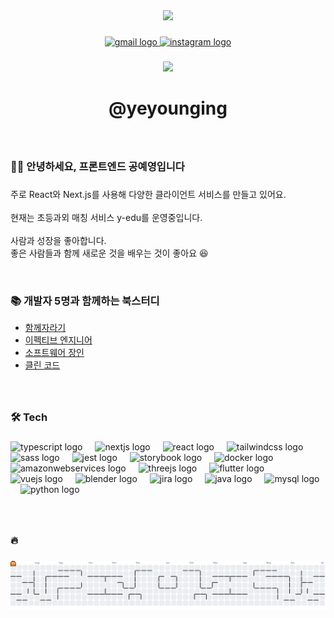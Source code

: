 <div align="center">
  <img height="150" src="https://media.giphy.com/media/M9gbBd9nbDrOTu1Mqx/giphy.gif"  />
</div>

###

<div align="center">
  <a href="mailto:kyy2374@gmail.com">
  <img src="https://img.shields.io/static/v1?message=Gmail&logo=gmail&label=&color=D14836&logoColor=white&labelColor=&style=for-the-badge" height="25" alt="gmail logo" />
</a>
    <a href="https://www.instagram.com/austninee/">
  <img src="https://img.shields.io/static/v1?message=Instagram&logo=instagram&label=&color=E4405F&logoColor=white&labelColor=&style=for-the-badge" height="25" alt="instagram logo"  />
  </a>
</div>

###

<div align="center">
  <img src="https://visitor-badge.laobi.icu/badge?page_id=yeyounging.yeyounging&"  />
</div>

###

<h1 align="center">@yeyounging</h1>

###
<br>
<h3 align="left">👩‍💻 안녕하세요, 프론트엔드 공예영입니다 </h3>


###

<p align="left">주로 React와 Next.js를 사용해 다양한 클라이언트 서비스를 만들고 있어요.<br><br>현재는 초등과외 매칭 서비스 y-edu를 운영중입니다. <br><br>사람과 성장을 좋아합니다.<br>좋은 사람들과 함께 새로운 것을 배우는 것이 좋아요 😆</p>
<br>

### 📚 개발자 5명과 함께하는 북스터디

<ul>
  <li>
    <a href="https://github.com/muhandojeon/Growing-up-together" target="_blank" rel="noopener noreferrer">
      함께자라기
    </a>
  </li>
  <li>
    <a href="https://github.com/muhandojeon/Effective-Engineer" target="_blank" rel="noopener noreferrer">
      이펙티브 엔지니어
    </a>
  </li>
  <li>
    <a href="https://github.com/muhandojeon/The-Software-Craftsman" target="_blank" rel="noopener noreferrer">
      소프트웨어 장인
    </a>
  </li>
   <li>
    <a href="https://github.com/muhandojeon/Clean-Code" target="_blank" rel="noopener noreferrer">
      클린 코드
    </a>
  </li>
</ul>


###
<br>
<h3 align="left">🛠 Tech</h3>

###

<div align="left">
  <img src="https://cdn.jsdelivr.net/gh/devicons/devicon/icons/typescript/typescript-original.svg" height="40" alt="typescript logo"  />
  <img width="12" />
  <img src="https://cdn.jsdelivr.net/gh/devicons/devicon/icons/nextjs/nextjs-original.svg" height="40" alt="nextjs logo"  />
  <img width="12" />
  <img src="https://cdn.jsdelivr.net/gh/devicons/devicon/icons/react/react-original.svg" height="40" alt="react logo"  />
  <img width="12" />
  <img src="https://cdn.jsdelivr.net/gh/devicons/devicon/icons/tailwindcss/tailwindcss-original-wordmark.svg" height="40" alt="tailwindcss logo"  />
  <img width="12" />
  <img src="https://cdn.jsdelivr.net/gh/devicons/devicon/icons/sass/sass-original.svg" height="40" alt="sass logo"  />
  <img width="12" />
  <img src="https://cdn.jsdelivr.net/gh/devicons/devicon/icons/jest/jest-plain.svg" height="40" alt="jest logo"  />
  <img width="12" />
    <img src="https://cdn.jsdelivr.net/gh/devicons/devicon/icons/storybook/storybook-original.svg" height="40" alt="storybook logo"  />
  <img width="12" />
  <img src="https://cdn.jsdelivr.net/gh/devicons/devicon/icons/docker/docker-plain-wordmark.svg" height="40" alt="docker logo"  />
  <img width="12" />
  <img src="https://cdn.jsdelivr.net/gh/devicons/devicon/icons/amazonwebservices/amazonwebservices-line-wordmark.svg" height="40" alt="amazonwebservices logo"  />
  <img width="12" />
  <img src="https://cdn.jsdelivr.net/gh/devicons/devicon/icons/threejs/threejs-original.svg" height="40" alt="threejs logo"  />
  <img width="12" />
  <img src="https://cdn.jsdelivr.net/gh/devicons/devicon/icons/flutter/flutter-original.svg" height="40" alt="flutter logo"  />
  <img width="12" />
  <img src="https://cdn.jsdelivr.net/gh/devicons/devicon/icons/vuejs/vuejs-original.svg" height="40" alt="vuejs logo"  />
  <img width="12" />
  <img src="https://cdn.jsdelivr.net/gh/devicons/devicon/icons/blender/blender-original.svg" height="40" alt="blender logo"  />
  <img width="12" />
  <img src="https://cdn.jsdelivr.net/gh/devicons/devicon/icons/jira/jira-original.svg" height="40" alt="jira logo"  />
  <img width="12" />
  <img src="https://cdn.jsdelivr.net/gh/devicons/devicon/icons/java/java-original.svg" height="40" alt="java logo"  />
  <img width="12" />
  <img src="https://cdn.jsdelivr.net/gh/devicons/devicon/icons/mysql/mysql-original.svg" height="40" alt="mysql logo"  />
  <img width="12" />
  <img src="https://cdn.jsdelivr.net/gh/devicons/devicon/icons/python/python-original.svg" height="40" alt="python logo"  />
  <img width="12" />


###
<br>
<h3 align="left">🔥</h3>

###

<picture>
  <source media="(prefers-color-scheme: dark)" srcset="https://raw.githubusercontent.com/yeyounging/yeyounging/output/pacman-contribution-graph-dark.svg">
  <source media="(prefers-color-scheme: light)" srcset="https://raw.githubusercontent.com/yeyounging/yeyounging/output/pacman-contribution-graph.svg">
  <img alt="pacman contribution graph" src="https://raw.githubusercontent.com/yeyounging/yeyounging/output/pacman-contribution-graph.svg">
</picture>

